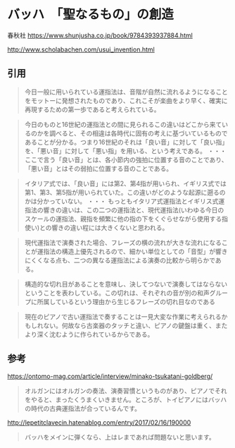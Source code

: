
# バッハ　「聖なるもの」の創造

春秋社
https://www.shunjusha.co.jp/book/9784393937884.html

http://www.scholabachen.com/usui_invention.html

## 引用

> 今日一般に用いられている運指法は、音階が自然に流れるようになることをモットーに発想されたものであり、これこそが楽曲をより早く、確実に再現するための第一歩であると考えられている。

> 今日のものと16世紀の運指法との間に見られるこの違いはどこから来ているのかを調べると、その相違は各時代に固有の考えに基づいているものであることが分かる。つまり16世紀のそれは「良い音」に対して「良い指」を、「悪い音」に対して「悪い指」を用いる、という考えである。
・・・
ここで言う「良い音」とは、各小節内の強拍に位置する音のことであり、「悪い音」とはその弱拍に位置する音のことである。

> イタリア式では、「良い音」には第2、第4指が用いられ、イギリス式では第1、第3、第5指が用いられていた。この違いがどのような起源に遡るのかは分かっていない。
・・・
もっともイタリア式運指法とイギリス式運指法の響きの違いは、この二つの運指法と、現代運指法(いわゆる今日のスケールの運指法、親指を頻繁に他の指の下をくぐらせながら使用する指使い)との響きの違い程には大きくないと思われる。

> 現代運指法で演奏された場合、フレーズの横の流れが大きな流れになることが運指法の構造上優先されるので、細かい単位としての「音型」が響きにくくなる点も、二つの異なる運指法による演奏の比較から明らかである。

> 構造的な切れ目があることを意味し、決してつないで演奏してはならないということを表わしている。この切れは、それぞれの音が別の和声グループに所属しているという理由から生じるフレーズの切れ目なのである

> 現在のピアノで古い運指法で奏することは一見大変な作業に考えられるかもしれない。何故なら古楽器のタッチと違い、ピアノの鍵盤は重く、またより深く沈むように作られているからである。

## 参考

https://ontomo-mag.com/article/interview/minako-tsukatani-goldberg/
> オルガンにはオルガンの奏法、演奏習慣というものがあり、ピアノでそれをやると、まったくうまくいきません。ところが、トイピアノにはバッハの時代の古典運指法が合っているんです。

http://lepetitclavecin.hatenablog.com/entry/2017/02/16/190000
> バッハをメインに弾くなら、上はレまであれば問題ないと思います。
